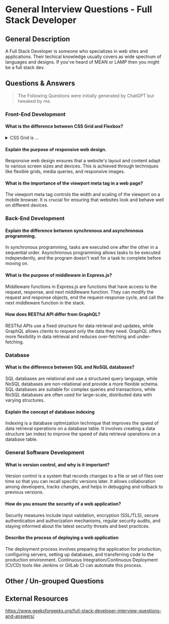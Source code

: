 # General Interview Questions - Full Stack Developer

## General Description

A Full Stack Developer is someone who specializes in web sites and applications. Their techical knowledge usually covers as  wide spectrum of languages and designs. If you've heard of MEAN or LAMP then you might be a full stack dev.


## Questions & Answers

> The Following Questions were initially generated by ChatGPT but tweaked by me.

### Front-End Development

#### What is the difference between CSS Grid and Flexbox?
   <details>
      <summary>CSS Grid is ... </summary> a two-dimensional layout system for the web, while Flexbox is a one-dimensional layout system. Grid is best suited for overall page layout, and Flexbox is ideal for distributing items within a container.
   </details>  

#### Explain the purpose of responsive web design.

   Responsive web design ensures that a website's layout and content adapt to various screen sizes and devices. This is achieved through techniques like flexible grids, media queries, and responsive images.

#### What is the importance of the viewport meta tag in a web page?
   The viewport meta tag controls the width and scaling of the viewport on a mobile browser. It is crucial for ensuring that websites look and behave well on different devices.

### Back-End Development

#### Explain the difference between synchronous and asynchronous programming.

In synchronous programming, tasks are executed one after the other in a sequential order. Asynchronous programming allows tasks to be executed independently, and the program doesn't wait for a task to complete before moving on.

#### What is the purpose of middleware in Express.js?

Middleware functions in Express.js are functions that have access to the request, response, and next middleware function. They can modify the request and response objects, end the request-response cycle, and call the next middleware function in the stack.

#### How does RESTful API differ from GraphQL?

RESTful APIs use a fixed structure for data retrieval and updates, while GraphQL allows clients to request only the data they need. GraphQL offers more flexibility in data retrieval and reduces over-fetching and under-fetching.

### Database

#### What is the difference between SQL and NoSQL databases?

 SQL databases are relational and use a structured query language, while NoSQL databases are non-relational and provide a more flexible schema. SQL databases are suitable for complex queries and transactions, while NoSQL databases are often used for large-scale, distributed data with varying structures.

#### Explain the concept of database indexing

Indexing is a database optimization technique that improves the speed of data retrieval operations on a database table. It involves creating a data structure (an index) to improve the speed of data retrieval operations on a database table.

### General Software Development

#### What is version control, and why is it important?

Version control is a system that records changes to a file or set of files over time so that you can recall specific versions later. It allows collaboration among developers, tracks changes, and helps in debugging and rollback to previous versions.

#### How do you ensure the security of a web application?

 Security measures include input validation, encryption (SSL/TLS), secure authentication and authorization mechanisms, regular security audits, and staying informed about the latest security threats and best practices.

#### Describe the process of deploying a web application

The deployment process involves preparing the application for production, configuring servers, setting up databases, and transferring code to the production environment. Continuous Integration/Continuous Deployment (CI/CD) tools like Jenkins or GitLab CI can automate this process.

## Other / Un-grouped Questions

## External Resources

https://www.geeksforgeeks.org/full-stack-developer-interview-questions-and-answers/